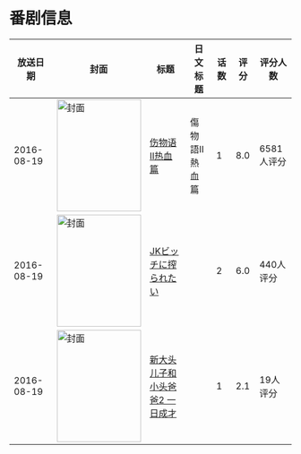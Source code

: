 # 番剧信息

|放送日期|封面|标题|日文标题|话数|评分|评分人数|
|---|---|---|---|---|---|---|
|2016-08-19|<img src="//lain.bgm.tv/pic/cover/c/24/19/148036_2rP88.jpg" alt="封面" style="width:150px;height:200px;object-fit:cover;">|[伤物语Ⅱ热血篇](https://bangumi.tv/subject/148036)|傷物語Ⅱ熱血篇|1|8.0|6581人评分|
|2016-08-19|<img src="/img/no_icon_subject.png" alt="封面" style="width:150px;height:200px;object-fit:cover;">|[JKビッチに搾られたい](https://bangumi.tv/subject/190680)||2|6.0|440人评分|
|2016-08-19|<img src="//lain.bgm.tv/pic/cover/c/62/e7/208095_Hguci.jpg" alt="封面" style="width:150px;height:200px;object-fit:cover;">|[新大头儿子和小头爸爸2 一日成才](https://bangumi.tv/subject/208095)||1|2.1|19人评分|
